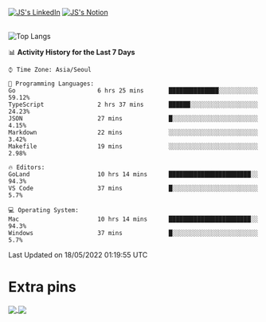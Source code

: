 
[![JS's LinkedIn](https://img.shields.io/badge/LinkedIn-blue?style=for-the-badge&logo=linkedin)](https://www.linkedin.com/in/jaeseung-lee-5a2a32139/) 
[![JS's Notion](https://img.shields.io/badge/Notion-black?style=for-the-badge&logo=notion)](https://bit.ly/ljswiki1) <br><br>
<!-- ![JS's GitHub stats](https://github-readme-stats-lemon-five.vercel.app/api?username=tkxkd0159&hide=contribs,prs,stars,issues&show_icons=true&theme=react&include_all_commits=true)   -->
![Top Langs](https://github-readme-stats-lemon-five.vercel.app/api/top-langs/?username=tkxkd0159&layout=compact&hide=jupyter%20notebook,scss,html,css&langs_count=10)  


<!--START_SECTION:waka-->
📊 **Activity History for the Last 7 Days** 

```text
⌚︎ Time Zone: Asia/Seoul

💬 Programming Languages: 
Go                       6 hrs 25 mins       ██████████████░░░░░░░░░░░   59.12% 
TypeScript               2 hrs 37 mins       ██████░░░░░░░░░░░░░░░░░░░   24.23% 
JSON                     27 mins             █░░░░░░░░░░░░░░░░░░░░░░░░   4.15% 
Markdown                 22 mins             ░░░░░░░░░░░░░░░░░░░░░░░░░   3.42% 
Makefile                 19 mins             ░░░░░░░░░░░░░░░░░░░░░░░░░   2.98%

🔥 Editors: 
GoLand                   10 hrs 14 mins      ███████████████████████░░   94.3% 
VS Code                  37 mins             █░░░░░░░░░░░░░░░░░░░░░░░░   5.7%

💻 Operating System: 
Mac                      10 hrs 14 mins      ███████████████████████░░   94.3% 
Windows                  37 mins             █░░░░░░░░░░░░░░░░░░░░░░░░   5.7%

```


 Last Updated on 18/05/2022 01:19:55 UTC
<!--END_SECTION:waka-->

# Extra pins
<a href="https://github.com/tkxkd0159/go-chain">
  <img align="center" src="https://github-readme-stats-lemon-five.vercel.app/api/pin/?username=tkxkd0159&repo=go-chain&theme=react" />
</a>
<a href="https://github.com/tkxkd0159/dsalgo">
  <img align="center" src="https://github-readme-stats-lemon-five.vercel.app/api/pin/?username=tkxkd0159&repo=dsalgo&theme=react" />
</a>

<!---
- 🔭 I’m currently working on ...
- 🌱 I’m currently learning blockchain and distributed network
- 👯 I’m looking to collaborate on ...
- 🤔 I’m looking for help with ...
- 💬 Ask me about ...
- 📫 How to reach me: ...
- 😄 Pronouns: ...
- ⚡ Fun fact: ...
-->
